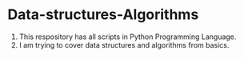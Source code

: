 # Data-structures-Algorithms

1. This respository has all scripts in Python Programming Language.
2. I am trying to cover data structures and algorithms from basics. 
